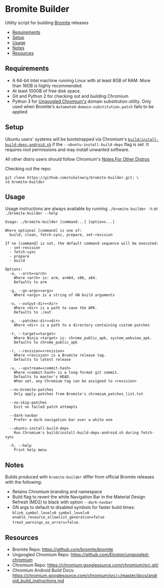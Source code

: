 # Bromite Builder

Utility script for building [Bromite](https://github.com/bromite/bromite) releases

- [Requirements](#requirements)
- [Setup](#setup)
- [Usage](#usage)
- [Notes](#notes)
- [Resources](#resources)

## <a name="requirements"></a>Requirements

- A 64-bit Intel machine running Linux with at least 8GB of RAM.
More than 16GB is highly recommended.
- At least 100GB of free disk space.
- Git and Python 2 for checking out and building Chromium
- Python 3 for [Ungoogled Chromium's](https://github.com/Eloston/ungoogled-chromium)
domain substitution utility. Only used when Bromite's
`Automated-domain-substitution.patch` fails to be applied

## <a name="setup"></a>Setup

Ubuntu users' systems will be bootstrapped via Chromium's
[`build/install-build-deps-android.sh`](https://chromium.googlesource.com/chromium/src.git/+/master/build/install-build-deps-android.sh)
if the `--ubuntu-install-build-deps` flag is set. It requires root permissions
and may install unwanted software.

All other distro users should follow Chromium's
[Notes For Other Distros](https://chromium.googlesource.com/chromium/src/+/master/docs/linux/build_instructions.md#notes)

Checking out the repo:
```shell
git clone https://github.com/nikolowry/bromite-builder.git; \
cd bromite-builder
```

## <a name="usage"></a>Usage

Usage instructions are always available by running `./bromite-builder -h` or
`./bromite-builder --help`

```
Usage: ./bromite-builder [command...] [options...]

Where optional [command] is one of:
  build, clean, fetch-sync, prepare, set-revision

If no [command] is set, the default command sequence will be executed:
  - set-revision
  - fetch-sync
  - prepare
  - build

Options:
  -a, --arch=<arch>
    Where <arch> is: arm, arm64, x86, x64.
    Defaults to arm

  -g, --gn-args=<args>
    Where <args> is a string of GN build arguments

  -o, --output-dir=<dir>
    Where <dir> is a path to save the APK.
    Defaults to ./out

  -p, --patches-dir=<dir>
    Where <dir> is a path to a directory containing custom patches

  -t, --target=<target>
    Where Ninja <target> is: chrome_public_apk, system_webview_apk.
    Defaults to chrome_public_apk

  -r, --revision=<revision>
    Where <revision> is a Bromite release tag.
    Defaults to latest release

  -u, --upstream=<commit-hash>
    Where <commit-hash> is a long-format git commit.
    Defaults to master's HEAD.
    When set, any Chromium tag can be assigned to <revision>

  --no-bromite-patches
    Only apply patches from Bromite's chromium_patches_list.txt

  --no-skip-patches
    Exit on failed patch attempts

  --dark-navbar
    Prefer a dark navigation bar over a white one

  --ubuntu-install-build-deps
    Run Chromium's build/install-build-deps-android.sh during fetch-sync

  -h, --help
    Print help menu
```

## <a name="notes"></a>Notes

Builds produced with `bromite-builder` differ from official Bromite releases with
the following:

- Retains Chromium branding and namespace
- Build flag to revert the white Navigation Bar in the Material Design Refresh (MD2)
to black with option `--dark-navbar`
- GN args to default to disabled symbols for faster build times: 
`blink_symbol_level=0 symbol_level=0 enable_resource_allowlist_generation=false treat_warnings_as_errors=false`.

## <a name="resources"></a>Resources

- Bromite Repo: https://github.com/bromite/bromite
- Ungoogled Chromium Repo: https://github.com/Eloston/ungoogled-chromium
- Chromium Repo: https://chromium.googlesource.com/chromium/src.git/
- Chromium Android Build Docs: https://chromium.googlesource.com/chromium/src/+/master/docs/android_build_instructions.md
